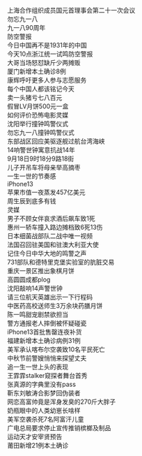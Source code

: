 上海合作组织成员国元首理事会第二十一次会议  
勿忘九一八  
九一八90周年  
防空警报  
今日中国再不是1931年的中国  
今天10点浙江统一试鸣防空警报  
大哥当场怒怼缺斤少两摊贩  
厦门新增本土确诊8例  
康辉呼吁更多人参与志愿服务  
每个中国人都该铭记今天  
卖一头猪亏七八百元  
假冒LV月饼500元一盒  
如何评价恐怖电影灵媒  
沈阳举行撞钟鸣警仪式  
勿忘九一八撞钟鸣警仪式  
东部战区回应美驱逐舰过航台湾海峡  
14响警世钟寓意抗战14年  
9月18日9时18分9路18街  
儿子开吊车将母亲举高摘枣  
一生一世的节奏感  
iPhone13  
苹果市值一夜蒸发457亿美元  
周生辰到底多有钱  
灵媒  
男子不顾女伴哀求酒后飙车致1死  
惠州一轿车撞入路边摊档致6死13伤  
日本细菌战部队二战中唯一视频  
法国召回驻美国和驻澳大利亚大使  
记住今日中华大地的鸣警之声  
731部队和德特里克堡实验室的肮脏交易  
重庆一景区推出象棋月饼  
高圆圆成都plog  
沈阳敲响14声警世钟  
请三位航天英雄出示一下行程码  
中医药高校送师生3万余块药膳月饼  
陈一鸣甜宠剧禁欲担当  
警方通报老人摔倒被怀疑碰瓷  
iPhone13首批售罄连夜补货  
福建新增本土确诊病例31例  
美军承认喀布尔空袭致10名平民死亡  
中秋节前警嫂悄悄来探望丈夫  
追一生一世上头的表现  
王霏霏stalker窥探者舞台首秀  
张真源的字典里没有pass  
靳东刘敏涛合影梦回伪装者  
网恋高富帅竟是浑身发臭的270斤大胖子  
奶瓶眼中的人类幼崽长啥样  
美军空袭杀死7名阿富汗儿童  
广电总局要求停止宣传推销槟榔及制品  
运动天才安宰贤预告  
莆田新增21例本土确诊  
